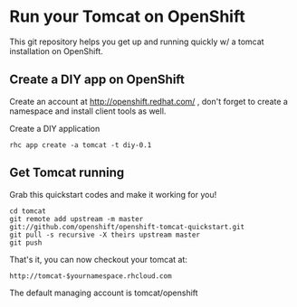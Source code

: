 Run your Tomcat on OpenShift
============================

This git repository helps you get up and running quickly w/ a tomcat installation on OpenShift.

Create a DIY app on OpenShift
----------------------------

Create an account at http://openshift.redhat.com/ , don't forget to create a namespace and install client tools as well.

Create a DIY application

    rhc app create -a tomcat -t diy-0.1

Get Tomcat running
----------------------------
Grab this quickstart codes and make it working for you!

    cd tomcat
    git remote add upstream -m master git://github.com/openshift/openshift-tomcat-quickstart.git
    git pull -s recursive -X theirs upstream master
    git push

That's it, you can now checkout your tomcat at:

    http://tomcat-$yournamespace.rhcloud.com

The default managing account is tomcat/openshift
